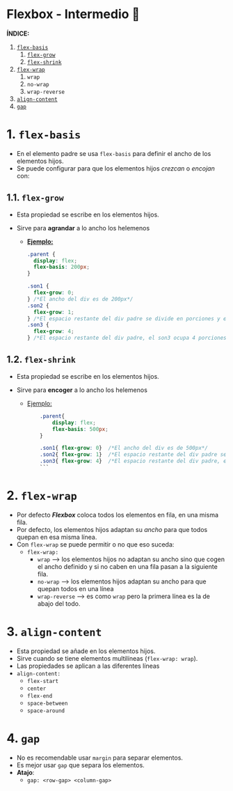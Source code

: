 # Flexbox - Intermedio 🐸

**ÍNDICE:**

1. [`flex-basis`](#flex-basis)
   1. [`flex-grow`](#flex-grow)
   2. [`flex-shrink`](#flex-shrink)
2. [`flex-wrap`](#flex-wrap)
   1. `wrap`
   2. `no-wrap`
   3. `wrap-reverse`
3. [`align-content`](#align-content)
4. [`gap`](#gap)

# 1. `flex-basis`<a name='ifkex-basis'></a>

- En el elemento padre se usa `flex-basis` para definir el ancho de los elementos hijos.
- Se puede configurar para que los elementos hijos _crezcan_ o _encojan_ con:

## 1.1. `flex-grow`<a name='flex-grow'></a>

- Esta propiedad se escribe en los elementos hijos.
- Sirve para **agrandar** a lo ancho los helemenos

  - <u>**Ejemplo:**</u>

    ```css
    .parent {
      display: flex;
      flex-basis: 200px;
    }

    .son1 {
      flex-grow: 0;
    } /*El ancho del div es de 200px*/
    .son2 {
      flex-grow: 1;
    } /*El espacio restante del div padre se divide en porciones y el son2 ocupa 1 porción, luego crece sobre los 200px*/
    .son3 {
      flex-grow: 4;
    } /*El espacio restante del div padre, el son3 ocupa 4 porciones, entonces es el que más crece */
    ```

## 1.2. `flex-shrink`<a name='#flex-shrink'></a>

- Esta propiedad se escribe en los elementos hijos.
- Sirve para **encoger** a lo ancho los helemenos

  - <u>Ejemplo:</u>

    ````css
    	.parent{
    		display: flex;
    		flex-basis: 500px;
    	}

    	.son1{ flex-grow: 0}  /*El ancho del div es de 500px*/
    	.son2{ flex-grow: 1}  /*El espacio restante del div padre se divide en porciones y el son2 ocupa 1 porción, luego se encoge sobre los 500px*/
    	.son3{ flex-grow: 4}  /*El espacio restante del div padre, el son3 ocupa 4 porción, luego es el que más se encoge */
    	```
    ````

# 2. `flex-wrap`<a name='#flex-wrap'></a>

- Por defecto **_Flexbox_** coloca todos los elementos en fila, en una misma fila.
- Por defecto, los elementos hijos adaptan su _ancho_ para que todos quepan en esa misma línea.
- Con `flex-wrap` se puede permitir o no que eso suceda:
  - `flex-wrap:`
    - `wrap` --> los elementos hijos no adaptan su ancho sino que cogen el ancho definido y si no caben en una fila pasan a la siguiente fila.
    - `no-wrap` --> los elementos hijos adaptan su ancho para que quepan todos en una línea
    - `wrap-reverse` --> es como `wrap` pero la primera línea es la de abajo del todo.

# 3. `align-content` <a name='align-content'></a>

- Esta propiedad se añade en los elementos hijos.
- Sirve cuando se tiene elementos multilíneas (`flex-wrap: wrap`).
- Las propiedades se aplican a las diferentes líneas
- `align-content:`
  - `flex-start`
  - `center`
  - `flex-end`
  - `space-between`
  - `space-around`

# 4. `gap`<a name='#gap'></a>

- No es recomendable usar `margin` para separar elementos.
- Es mejor usar `gap` que separa los elementos.
- **Atajo**:
  - `gap: <row-gap> <column-gap>`
